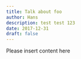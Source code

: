 ```yaml
---
title: Talk about foo
author: Hans
description: test test 123
date: 2017-12-31
draft: false
---
```


Please insert content here
